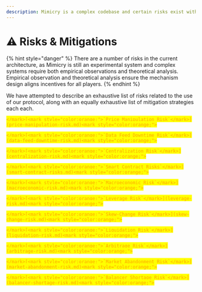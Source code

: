 ```yaml
---
description: Mimicry is a complex codebase and certain risks exist within the system.
---
```


# ⚠ Risks & Mitigations

{% hint style="danger" %}
There are a number of risks in the current architecture, as Mimicry is still an experimental system and complex systems require both empirical observations and theoretical analysis. Empirical observation and theoretical analysis ensure the mechanism design aligns incentives for all players.
{% endhint %}

We have attempted to describe an exhaustive list of risks related to the use of our protocol, along with an equally exhaustive list of mitigation strategies each each.

<mark style="color:orange;">``</mark>[<mark style="color:orange;">`Price Manipulation Risk`</mark>](price-manipulation-risk.md)<mark style="color:orange;">``</mark>

<mark style="color:orange;">``</mark>[<mark style="color:orange;">`Data Feed Downtime Risk`</mark>](data-feed-downtime-risk.md)<mark style="color:orange;">``</mark>

<mark style="color:orange;">``</mark>[<mark style="color:orange;">`Centralization Risk`</mark>](centralization-risk.md)<mark style="color:orange;">``</mark>

<mark style="color:orange;">``</mark>[<mark style="color:orange;">`Smart Contract Risks`</mark>](smart-contract-risks.md)<mark style="color:orange;">``</mark>

<mark style="color:orange;">``</mark>[<mark style="color:orange;">`Macroeconomic Risk`</mark>](macroeconomic-risk.md)<mark style="color:orange;">``</mark>

<mark style="color:orange;">``</mark>[<mark style="color:orange;">`Leverage Risk`</mark>](leverage-risk.md)<mark style="color:orange;">``</mark>

<mark style="color:orange;">``</mark>[<mark style="color:orange;">`Skew-Change Risk`</mark>](skew-change-risk.md)<mark style="color:orange;">``</mark>

<mark style="color:orange;">``</mark>[<mark style="color:orange;">`Liquidation Risk`</mark>](liquidation-risk.md)<mark style="color:orange;">``</mark>

<mark style="color:orange;">``</mark>[<mark style="color:orange;">`Arbitrage Risk`</mark>](arbitrage-risk.md)<mark style="color:orange;">``</mark>

<mark style="color:orange;">``</mark>[<mark style="color:orange;">`Market Abandonment Risk`</mark>](market-abandonment-risk.md)<mark style="color:orange;">``</mark>

<mark style="color:orange;">``</mark>[<mark style="color:orange;">`Balancer Shortage Risk`</mark>](balancer-shortage-risk.md)<mark style="color:orange;">``</mark>

